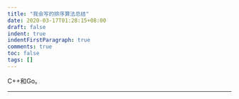 ```yaml
---
title: "我会写的排序算法总结"
date: 2020-03-17T01:28:15+08:00
draft: false
indent: true
indentFirstParagraph: true
comments: true
toc: false
tags: []
---
```


C++和Go。

------


